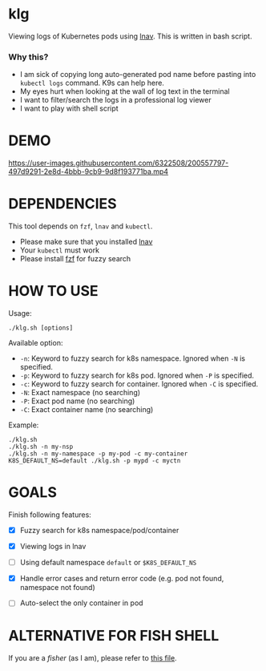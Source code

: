 # klg
Viewing logs of Kubernetes pods using [lnav](https://lnav.org/).
This is written in bash script.
### Why this?
- I am sick of copying long auto-generated pod name before pasting into `kubectl logs` command. K9s can help here.
- My eyes hurt when looking at the wall of log text in the terminal
- I want to filter/search the logs in a professional log viewer
- I want to play with shell script

# DEMO

https://user-images.githubusercontent.com/6322508/200557797-497d9291-2e8d-4bbb-9cb9-9d8f193771ba.mp4


# DEPENDENCIES

This tool depends on `fzf`, `lnav` and `kubectl`. 
- Please make sure that you installed [lnav](https://lnav.org/) 
- Your `kubectl` must work
- Please install [fzf](https://github.com/junegunn/fzf) for fuzzy search

# HOW TO USE

Usage:
```
./klg.sh [options]
```

Available option:
- `-n`: Keyword to fuzzy search for k8s namespace. Ignored when `-N` is specified.
- `-p`: Keyword to fuzzy search for k8s pod. Ignored when `-P` is specified.
- `-c`: Keyword to fuzzy search for container. Ignored when `-C` is specified.
- `-N`: Exact namespace (no searching)
- `-P`: Exact pod name (no searching)
- `-C`: Exact container name (no searching)

Example:
```
./klg.sh
./klg.sh -n my-nsp
./klg.sh -n my-namespace -p my-pod -c my-container
K8S_DEFAULT_NS=default ./klg.sh -p mypd -c myctn
```

# GOALS
Finish following features:
- [x] Fuzzy search for k8s namespace/pod/container
- [x] Viewing logs in lnav
- [ ] Using default namespace `default` or `$K8S_DEFAULT_NS`
- [x] Handle error cases and return error code (e.g. pod not found, namespace not found)
- [ ] Auto-select the only container in pod


# ALTERNATIVE FOR FISH SHELL
If you are a *fisher* (as I am), please refer to [this file](https://github.com/haphamdev/dot-files/blob/master/fish/functions/klg.fish).
